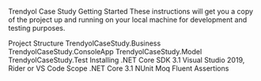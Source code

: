 Trendyol Case Study
Getting Started
These instructions will get you a copy of the project up and running on your local machine for development and testing purposes.

Project Structure
TrendyolCaseStudy.Business
TrendyolCaseStudy.ConsoleApp
TrendyolCaseStudy.Model
TrendyolCaseStudy.Test
Installing
.NET Core SDK 3.1
Visual Studio 2019, Rider or VS Code
Scope
.NET Core 3.1
NUnit
Moq
Fluent Assertions
